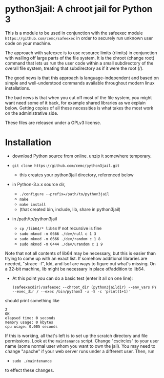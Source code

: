 python3jail: A chroot jail for Python 3
=======================================

This is a module to be used in conjunction with the 
safeexec module `https://github.com/cemc/safeexec` in order
to securely run unknown user code on your machine.

The approach with safeexec is to use resource limits (rlimits)
in conjunction with walling off large parts of the file system.
It is the chroot (change root) command that lets us run the user code
within a small subdirectory of the overall file system, treating
that subdirectory as if it were the root (/).

The good news is that this approach is language-independent and 
based on simple and well-understood commands available throughout
modern linux installations.

The bad news is that when you cut off most of the file system, you
might want need some of it back, for example shared libraries as we explain
below. Getting copies of all these necessities is what takes the most work
on the administrative side.

These files are released under a GPLv3 license.

Installation
============
 
* download Python source from online. unzip it somewhere temporary.

* `git clone https://github.com/cemc/python3jail.git`
  * this creates your python3jail directory, referenced below

* in Python-3.x.x source dir, 

  * `./configure --prefix=/path/to/python3jail`
  * `make`
  * `make install`
  * (that created bin, include, lib, share in python3jail)

* in /path/to/python3jail

  * `cp /lib64/* lib64` # not recursive is fine    
  * `sudo mknod -m 0666 ./dev/null c 1 3`
  * `sudo mknod -m 0666 ./dev/random c 1 8`
  * `sudo mknod -m 0444 ./dev/urandom c 1 9`

Note that not all contents of lib64 may be necessary, but this 
is easier than trying to come up with an exact list. If somehow
additional libraries are needed, "strace -f", ldd, and lsof are ways
to figure out what's missing. On a 32-bit machine, lib might
be necessary in place of/addition to lib64.

* At this point you can do a basic test (enter it all on one line):

     `(safeexecdir)/safeexec --chroot_dir (python3jaildir) --env_vars PY`
     `--exec_dir / --exec /bin/python3 -u -S -c 'print(1+1)'`

should print something like

    2
    OK
    elapsed time: 0 seconds
    memory usage: 0 kbytes
    cpu usage: 0.005 seconds

If this is working, all that's left is to set up the scratch directory
and file permissions. Look at the `maintenance` script. Change
"cscircles" to your user name (some normal user whom you want to own
the jail). You may need to change "apache" if your web server runs
under a different user. Then, run

* `sudo ./maintenance`

to effect these changes.